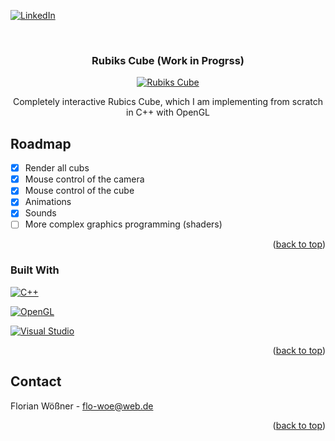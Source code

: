 <!-- Improved compatibility of back to top link: See: https://github.com/othneildrew/Best-README-Template/pull/73 -->
<a id="readme-top"></a>
<!--
*** Thanks for checking out the Best-README-Template. If you have a suggestion
*** that would make this better, please fork the repo and create a pull request
*** or simply open an issue with the tag "enhancement".
*** Don't forget to give the project a star!
*** Thanks again! Now go create something AMAZING! :D
-->



<!-- PROJECT SHIELDS -->
<!--
*** I'm using markdown "reference style" links for readability.
*** Reference links are enclosed in brackets [ ] instead of parentheses ( ).
*** See the bottom of this document for the declaration of the reference variables
*** for contributors-url, forks-url, etc. This is an optional, concise syntax you may use.
*** https://www.markdownguide.org/basic-syntax/#reference-style-links
-->
[![LinkedIn][linkedin-shield]][linkedin-url]



<!-- PROJECT LOGO -->
<br />
<div align="center">

<h3 align="center">Rubiks Cube (Work in Progrss)</h3>

[![Rubiks Cube](https://img.youtube.com/vi/Nmie3Ga78aw/0.jpg)](https://youtu.be/Nmie3Ga78aw)

  <p align="center">
    Completely interactive Rubics Cube, which I am implementing from scratch in C++ with OpenGL
  </p>

</div>

<!-- ROADMAP -->
## Roadmap

- [x] Render all cubs
- [x] Mouse control of the camera
- [x] Mouse control of the cube
- [x] Animations
- [x] Sounds
- [ ] More complex graphics programming (shaders)

<p align="right">(<a href="#readme-top">back to top</a>)</p>

### Built With

[![C++][cpp.com]][cpp-url]

[![OpenGL][opengl.com]][opengl-url]

[![Visual Studio][vs.com]][vs-url]

<p align="right">(<a href="#readme-top">back to top</a>)</p>






<!-- CONTACT -->
## Contact

Florian Wößner - flo-woe@web.de

<p align="right">(<a href="#readme-top">back to top</a>)</p>






<!-- MARKDOWN LINKS & IMAGES -->
<!-- https://www.markdownguide.org/basic-syntax/#reference-style-links -->
[linkedin-shield]: https://img.shields.io/badge/-LinkedIn-black.svg?style=for-the-badge&logo=linkedin&colorB=555
[linkedin-url]: https://linkedin.com/in/linkedin_username
[product-screenshot]: images/screenshot.png
[cpp.com]: https://img.shields.io/badge/C%2B%2B-00599C?style=for-the-badge&logo=c%2B%2B&logoColor=white
[cpp-url]: https://isocpp.org/
[opengl.com]: https://img.shields.io/badge/OpenGL-FFFFFF?style=for-the-badge&logo=opengl
[opengl-url]: https://www.opengl.org/
[vs.com]: https://img.shields.io/badge/Visual_Studio-5C2D91?style=for-the-badge&logo=visual%20studio&logoColor=white
[vs-url]: https://visualstudio.microsoft.com/de/

